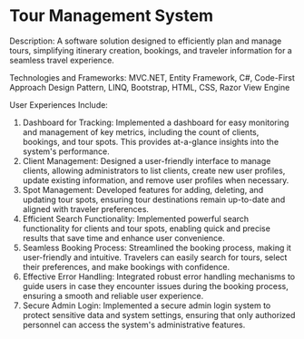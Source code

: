 # Tour Management System

Description: A software solution designed to efficiently plan and manage tours, simplifying itinerary creation, bookings, and traveler information for a seamless travel experience.

Technologies and Frameworks: MVC.NET, Entity Framework, C#, Code-First Approach Design Pattern, LINQ, Bootstrap, HTML, CSS, Razor View Engine

User Experiences Include:

1. Dashboard for Tracking: Implemented a dashboard for easy monitoring and management of key metrics, including the count of clients, bookings, and tour spots. This provides at-a-glance insights into the system's performance.
2. Client Management: Designed a user-friendly interface to manage clients, allowing administrators to list clients, create new user profiles, update existing information, and remove user profiles when necessary.
3. Spot Management: Developed features for adding, deleting, and updating tour spots, ensuring tour destinations remain up-to-date and aligned with traveler preferences.
4. Efficient Search Functionality: Implemented powerful search functionality for clients and tour spots, enabling quick and precise results that save time and enhance user convenience.
5. Seamless Booking Process: Streamlined the booking process, making it user-friendly and intuitive. Travelers can easily search for tours, select their preferences, and make bookings with confidence.
6. Effective Error Handling: Integrated robust error handling mechanisms to guide users in case they encounter issues during the booking process, ensuring a smooth and reliable user experience.
7. Secure Admin Login: Implemented a secure admin login system to protect sensitive data and system settings, ensuring that only authorized personnel can access the system's administrative features.
